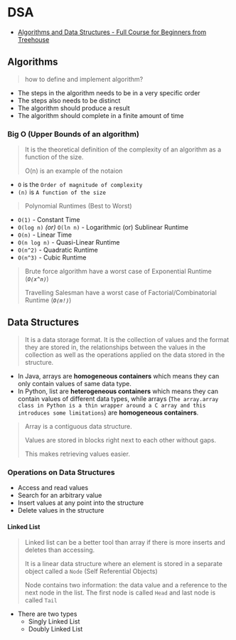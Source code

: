 # DSA

- [Algorithms and Data Structures - Full Course for Beginners from Treehouse](https://youtu.be/8hly31xKli0)

## Algorithms

> how to define and implement algorithm?

- The steps in the algorithm needs to be in a very specific order
- The steps also needs to be distinct
- The algorithm should produce a result
- The algorithm should complete in a finite amount of time

### Big O (Upper Bounds of an algorithm)

> It is the theoretical definition of the complexity of an algorithm as a function of the size.
>
> O(n) is an example of the notaion

- `O` is the `Order of magnitude of complexity`
- `(n)` is `A function of the size`

> Polynomial Runtimes (Best to Worst)

- `O(1)` - Constant Time
- `O(log n)` _(or)_ `O(ln n)` - Logarithmic (or) Sublinear Runtime
- `O(n)` - Linear Time
- `O(n log n)` - Quasi-Linear Runtime
- `O(n^2)` - Quadratic Runtime
- `O(n^3)` - Cubic Runtime

> Brute force algorithm have a worst case of Exponential Runtime (_**`O(x^n)`**_)
>
> Travelling Salesman have a worst case of Factorial/Combinatorial Runtime (_**`O(n!)`**_)

## Data Structures

> It is a data storage format. It is the collection of values and the format they are stored in, the relationships between the values in the collection as well as the operations applied on the data stored in the structure.

- In Java, arrays are **homogeneous containers** which means they can only contain values of same data type.
- In Python, list are **heterogeneous containers** which means they can contain values of different data types, while arrays (`The array.array class in Python is a thin wrapper around a C array and this introduces some limitations`) are **homogeneous containers**.

> Array is a contiguous data structure.
>
> Values are stored in blocks right next to each other without gaps.
>
> This makes retrieving values easier.

### Operations on Data Structures

- Access and read values
- Search for an arbitrary value
- Insert values at any point into the structure
- Delete values in the structure

#### Linked List

> Linked list can be a better tool than array if there is more inserts and deletes than accessing.
>
> It is a linear data structure where an element is stored in a separate object called a `Node` (Self Referential Objects)
>
> Node contains two information: the data value and a reference to the next node in the list. The first node is called `Head` and last node is called `Tail`

- There are two types
  - Singly Linked List
  - Doubly Linked List
